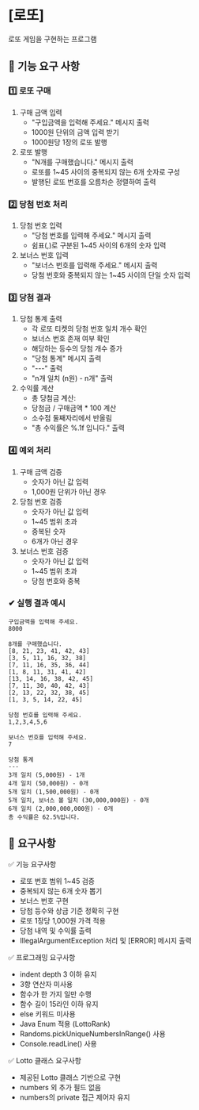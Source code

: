 # [로또]

로또 게임을 구현하는 프로그램

## 🚀 기능 요구 사항

### 1️⃣ 로또 구매

1. 구매 금액 입력
    - "구입금액을 입력해 주세요." 메시지 출력
    - 1000원 단위의 금액 입력 받기
    - 1000원당 1장의 로또 발행
2. 로또 발행
    - "N개를 구매했습니다." 메시지 출력 
    - 로또를 1~45 사이의 중복되지 않는 6개 숫자로 구성
    - 발행된 로또 번호를 오름차순 정렬하여 출력

### 2️⃣ 당첨 번호 처리

1. 당첨 번호 입력
    - "당첨 번호를 입력해 주세요." 메시지 출력
    - 쉼표(,)로 구분된 1~45 사이의 6개의 숫자 입력
2. 보너스 번호 입력
    - "보너스 번호를 입력해 주세요." 메시지 출력
    - 당첨 번호와 중복되지 않는 1~45 사이의 단일 숫자 입력

### 3️⃣ 당첨 결과

1. 당첨 통계 출력
    - 각 로또 티켓의 당첨 번호 일치 개수 확인
    - 보너스 번호 존재 여부 확인
    - 해당하는 등수의 당첨 개수 증가
    - "당첨 통계" 메시지 출력
    - "---" 출력
    - "n개 일치 (n원) - n개" 출럭
2. 수익률 계산
    - 총 당첨금 계산:
    - 당첨금 / 구매금액 * 100 계산
    - 소수점 둘째자리에서 반올림
    - "총 수익률은 %.1f 입니다." 출력

### 4️⃣ 예외 처리

1. 구매 금액 검증
    - 숫자가 아닌 값 입력
    - 1,000원 단위가 아닌 경우
2. 당첨 번호 검증
    - 숫자가 아닌 값 입력
    - 1~45 범위 초과
    - 중복된 숫자
    - 6개가 아닌 경우
3. 보너스 번호 검증
    - 숫자가 아닌 값 입력
    - 1~45 범위 초과
    - 당첨 번호와 중복

### ✔ 실행 결과 예시

```
구입금액을 입력해 주세요.
8000

8개를 구매했습니다.
[8, 21, 23, 41, 42, 43]
[3, 5, 11, 16, 32, 38]
[7, 11, 16, 35, 36, 44]
[1, 8, 11, 31, 41, 42]
[13, 14, 16, 38, 42, 45]
[7, 11, 30, 40, 42, 43]
[2, 13, 22, 32, 38, 45]
[1, 3, 5, 14, 22, 45]

당첨 번호를 입력해 주세요.
1,2,3,4,5,6

보너스 번호를 입력해 주세요.
7

당첨 통계
---
3개 일치 (5,000원) - 1개
4개 일치 (50,000원) - 0개
5개 일치 (1,500,000원) - 0개
5개 일치, 보너스 볼 일치 (30,000,000원) - 0개
6개 일치 (2,000,000,000원) - 0개
총 수익률은 62.5%입니다.

```

## 🎯 요구사항

✅ 기능 요구사항
- 로또 번호 범위 1~45 검증
- 중복되지 않는 6개 숫자 뽑기
- 보너스 번호 구현
- 당첨 등수와 상금 기준 정확히 구현
- 로또 1장당 1,000원 가격 적용
- 당첨 내역 및 수익률 출력
- IllegalArgumentException 처리 및 [ERROR] 메시지 출력

✅ 프로그래밍 요구사항
- indent depth 3 이하 유지
- 3항 연산자 미사용
- 함수가 한 가지 일만 수행
- 함수 길이 15라인 이하 유지
- else 키워드 미사용
- Java Enum 적용 (LottoRank)
- Randoms.pickUniqueNumbersInRange() 사용
- Console.readLine() 사용

✅ Lotto 클래스 요구사항
- 제공된 Lotto 클래스 기반으로 구현
- numbers 외 추가 필드 없음
- numbers의 private 접근 제어자 유지